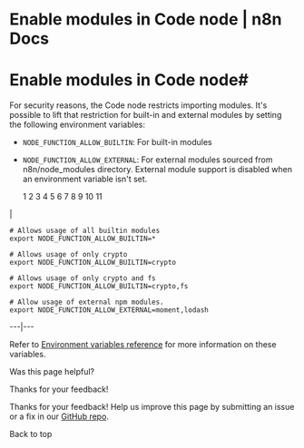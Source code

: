 # Enable modules in Code node | n8n Docs

[ ](https://github.com/n8n-io/n8n-docs/edit/main/docs/hosting/configuration/configuration-examples/modules-in-code-node.md "Edit this page")

# Enable modules in Code node#

For security reasons, the Code node restricts importing modules. It's possible to lift that restriction for built-in and external modules by setting the following environment variables:

  * `NODE_FUNCTION_ALLOW_BUILTIN`: For built-in modules
  * `NODE_FUNCTION_ALLOW_EXTERNAL`: For external modules sourced from n8n/node_modules directory. External module support is disabled when an environment variable isn't set.

    
    
     1
     2
     3
     4
     5
     6
     7
     8
     9
    10
    11

| 
    
    
    # Allows usage of all builtin modules
    export NODE_FUNCTION_ALLOW_BUILTIN=*
    
    # Allows usage of only crypto
    export NODE_FUNCTION_ALLOW_BUILTIN=crypto
    
    # Allows usage of only crypto and fs
    export NODE_FUNCTION_ALLOW_BUILTIN=crypto,fs
    
    # Allow usage of external npm modules.
    export NODE_FUNCTION_ALLOW_EXTERNAL=moment,lodash
      
  
---|---  
  
Refer to [Environment variables reference](../../environment-variables/nodes/) for more information on these variables.

Was this page helpful? 

Thanks for your feedback! 

Thanks for your feedback! Help us improve this page by submitting an issue or a fix in our [GitHub repo](https://github.com/n8n-io/n8n-docs). 

Back to top